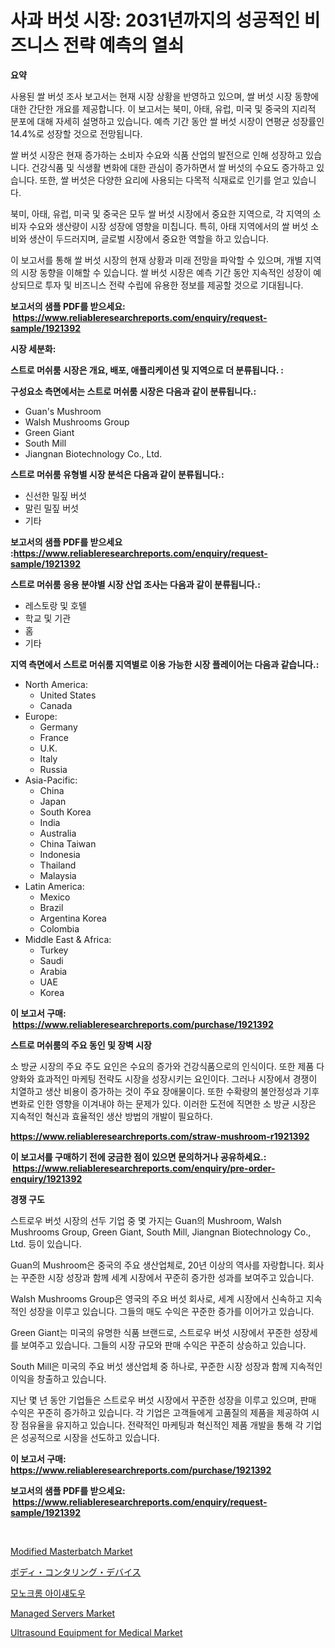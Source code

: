 <p><h1>사과 버섯 시장: 2031년까지의 성공적인 비즈니스 전략 예측의 열쇠</h1></p><p><strong>요약</strong></p>
<p><p>사용된 쌀 버섯 조사 보고서는 현재 시장 상황을 반영하고 있으며, 쌀 버섯 시장 동향에 대한 간단한 개요를 제공합니다. 이 보고서는 북미, 아태, 유럽, 미국 및 중국의 지리적 분포에 대해 자세히 설명하고 있습니다. 예측 기간 동안 쌀 버섯 시장이 연평균 성장률인 14.4%로 성장할 것으로 전망됩니다.</p><p>쌀 버섯 시장은 현재 증가하는 소비자 수요와 식품 산업의 발전으로 인해 성장하고 있습니다. 건강식품 및 식생활 변화에 대한 관심이 증가하면서 쌀 버섯의 수요도 증가하고 있습니다. 또한, 쌀 버섯은 다양한 요리에 사용되는 다목적 식재료로 인기를 얻고 있습니다. </p><p>북미, 아태, 유럽, 미국 및 중국은 모두 쌀 버섯 시장에서 중요한 지역으로, 각 지역의 소비자 수요와 생산량이 시장 성장에 영향을 미칩니다. 특히, 아태 지역에서의 쌀 버섯 소비와 생산이 두드러지며, 글로벌 시장에서 중요한 역할을 하고 있습니다.</p><p>이 보고서를 통해 쌀 버섯 시장의 현재 상황과 미래 전망을 파악할 수 있으며, 개별 지역의 시장 동향을 이해할 수 있습니다. 쌀 버섯 시장은 예측 기간 동안 지속적인 성장이 예상되므로 투자 및 비즈니스 전략 수립에 유용한 정보를 제공할 것으로 기대됩니다.</p></p>
<p><strong>보고서의 샘플 PDF를 받으세요: &nbsp;<a href="https://www.reliableresearchreports.com/enquiry/request-sample/1921392">https://www.reliableresearchreports.com/enquiry/request-sample/1921392</a></strong></p>
<p><strong>시장 세분화:</strong></p>
<p><strong> 스트로 머쉬룸 시장은 개요, 배포, 애플리케이션 및 지역으로 더 분류됩니다. :</strong></p>
<p><strong>구성요소 측면에서는 스트로 머쉬룸 시장은 다음과 같이 분류됩니다.:</strong></p>
<p><ul><li>Guan's Mushroom</li><li>Walsh Mushrooms Group</li><li>Green Giant</li><li>South Mill</li><li>Jiangnan Biotechnology Co., Ltd.</li></ul></p>
<p><strong> 스트로 머쉬룸 유형별 시장 분석은 다음과 같이 분류됩니다.:</strong></p>
<p><ul><li>신선한 밀짚 버섯</li><li>말린 밀짚 버섯</li><li>기타</li></ul></p>
<p><strong>보고서의 샘플 PDF를 받으세요 :<a href="https://www.reliableresearchreports.com/enquiry/request-sample/1921392">https://www.reliableresearchreports.com/enquiry/request-sample/1921392</a></strong></p>
<p><strong> 스트로 머쉬룸 응용 분야별 시장 산업 조사는 다음과 같이 분류됩니다.:</strong></p>
<p><ul><li>레스토랑 및 호텔</li><li>학교 및 기관</li><li>홈</li><li>기타</li></ul></p>
<p><strong>지역 측면에서 스트로 머쉬룸 지역별로 이용 가능한 시장 플레이어는 다음과 같습니다.:</strong></p>
<p><ul>
    <li>
        North America:
        <ul>
            <li>United States</li>
            <li>Canada</li>
        </ul>
    </li>
    <li>
        Europe:
        <ul>
            <li>Germany</li>
            <li>France</li>
            <li>U.K.</li>
            <li>Italy</li>
            <li>Russia</li>
        </ul>
    </li>
    <li>
        Asia-Pacific:
        <ul>
            <li>China</li>
            <li>Japan</li>
            <li>South Korea</li>
            <li>India</li>
            <li>Australia</li>
            <li>China Taiwan</li>
            <li>Indonesia</li>
            <li>Thailand</li>
            <li>Malaysia</li>
        </ul>
    </li>
    <li>
        Latin America:
        <ul>
            <li>Mexico</li>
            <li>Brazil</li>
            <li>Argentina Korea</li>
            <li>Colombia</li>
        </ul>
    </li>
    <li>
        Middle East & Africa:
        <ul>
            <li>Turkey</li>
            <li>Saudi</li>
            <li>Arabia</li>
            <li>UAE</li>
            <li>Korea</li>
        </ul>
    </li>
    </ul></p>
<p><strong>이 보고서 구매: &nbsp;<a href="https://www.reliableresearchreports.com/purchase/1921392">https://www.reliableresearchreports.com/purchase/1921392</a></strong></p>
<p><strong>스트로 머쉬룸의 주요 동인 및 장벽 시장</strong></p>
<p><p>소 방균 시장의 주요 주도 요인은 수요의 증가와 건강식품으로의 인식이다. 또한 제품 다양화와 효과적인 마케팅 전략도 시장을 성장시키는 요인이다. 그러나 시장에서 경쟁이 치열하고 생산 비용이 증가하는 것이 주요 장애물이다. 또한 수확량의 불안정성과 기후변화로 인한 영향을 이겨내야 하는 문제가 있다. 이러한 도전에 직면한 소 방균 시장은 지속적인 혁신과 효율적인 생산 방법의 개발이 필요하다.</p></p>
<p><strong><a href="https://www.reliableresearchreports.com/straw-mushroom-r1921392">https://www.reliableresearchreports.com/straw-mushroom-r1921392</a></strong></p>
<p><strong>이 보고서를 구매하기 전에 궁금한 점이 있으면 문의하거나 공유하세요.: &nbsp;<a href="https://www.reliableresearchreports.com/enquiry/pre-order-enquiry/1921392">https://www.reliableresearchreports.com/enquiry/pre-order-enquiry/1921392</a></strong></p>
<p><strong>경쟁 구도</strong></p>
<p><p>스트로우 버섯 시장의 선두 기업 중 몇 가지는 Guan의 Mushroom, Walsh Mushrooms Group, Green Giant, South Mill, Jiangnan Biotechnology Co., Ltd. 등이 있습니다. </p><p>Guan의 Mushroom은 중국의 주요 생산업체로, 20년 이상의 역사를 자랑합니다. 회사는 꾸준한 시장 성장과 함께 세계 시장에서 꾸준히 증가한 성과를 보여주고 있습니다. </p><p>Walsh Mushrooms Group은 영국의 주요 버섯 회사로, 세계 시장에서 신속하고 지속적인 성장을 이루고 있습니다. 그들의 매도 수익은 꾸준한 증가를 이어가고 있습니다. </p><p>Green Giant는 미국의 유명한 식품 브랜드로, 스트로우 버섯 시장에서 꾸준한 성장세를 보여주고 있습니다. 그들의 시장 규모와 판매 수익은 꾸준히 상승하고 있습니다. </p><p>South Mill은 미국의 주요 버섯 생산업체 중 하나로, 꾸준한 시장 성장과 함께 지속적인 이익을 창출하고 있습니다. </p><p>지난 몇 년 동안 기업들은 스트로우 버섯 시장에서 꾸준한 성장을 이루고 있으며, 판매 수익은 꾸준히 증가하고 있습니다. 각 기업은 고객들에게 고품질의 제품을 제공하여 시장 점유율을 유지하고 있습니다. 전략적인 마케팅과 혁신적인 제품 개발을 통해 각 기업은 성공적으로 시장을 선도하고 있습니다.</p></p>
<p><strong>이 보고서 구매: &nbsp; <a href="https://www.reliableresearchreports.com/purchase/1921392">https://www.reliableresearchreports.com/purchase/1921392</a></strong></p>
<p><strong>보고서의 샘플 PDF를 받으세요: &nbsp;<a href="https://www.reliableresearchreports.com/enquiry/request-sample/1921392">https://www.reliableresearchreports.com/enquiry/request-sample/1921392</a></strong><strong></strong></p>
<p>&nbsp;</p>
<p><p><a href="https://issuu.com/reportprime-2/docs/modified-masterbatch-market-size-2030.pptx">Modified Masterbatch Market</a></p><p><a href="https://github.com/schmahlson/Market-Research-Report-List-1/blob/main/595150452862.md">ボディ・コンタリング・デバイス</a></p><p><a href="https://github.com/rcabello548/Market-Research-Report-List-1/blob/main/104530948730.md">모노크롬 아이섀도우</a></p><p><a href="https://github.com/luckyshygirl/Market-Research-Report-List-4/blob/main/managed-servers-market.md">Managed Servers Market</a></p><p><a href="https://view.publitas.com/reportprime-1/ultrasound-equipment-for-medical-market-insights-into-market-cagr-market-trends-and-growth-strategies/">Ultrasound Equipment for Medical Market</a></p></p>